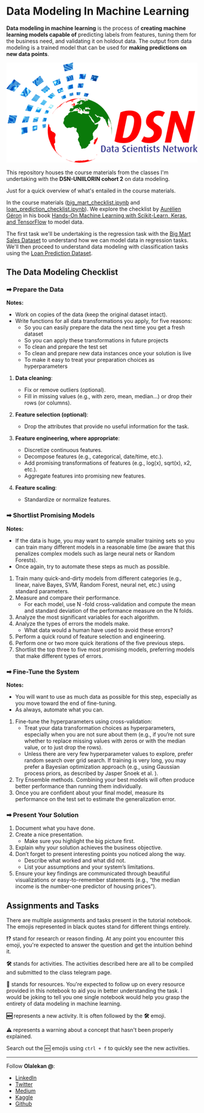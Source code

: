 # Data Modeling In Machine Learning

**Data modeling in machine learning** is the process of **creating machine learning models capable of** predicting labels from features, tuning them for the business need, and validating it on holdout data. The output from data modeling is a trained model that can be used for **making predictions on new data points**.

![DSN](images/dsn_logo.png)

This repository houses the course materials from the classes I'm undertaking with the **DSN-UNIILORIN cohort 2** on data modeling.

Just for a quick overview of what's entailed in the course materials. 

In the course materials ([big_mart_checklist.ipynb](big_mart_checklist.ipynb) and [loan_prediction_checklist.ipynb](loan_prediction_checklist.ipynb)). We explore the checklist by [Aurélien Géron](https://www.oreilly.com/people/aurelien-geron/) in his book [Hands-On Machine Learning with Scikit-Learn, Keras, and TensorFlow](https://www.oreilly.com/library/view/hands-on-machine-learning/9781492032632/) to model data.

The first task we'll be undertaking is the regression task with the [Big Mart Sales Dataset](data/big_mart_sales_prediction.csv) to understand how we can model data in regression tasks. We'll then proceed to understand data modeling with classification tasks using the [Loan Prediction Dataset](data/loan_prediction.csv).

## The Data Modeling Checklist

### ➡ Prepare the Data

**Notes:**

- Work on copies of the data (keep the original dataset intact).
- Write functions for all data transformations you apply, for five reasons:
    - So you can easily prepare the data the next time you get a fresh dataset
    - So you can apply these transformations in future projects
    - To clean and prepare the test set
    - To clean and prepare new data instances once your solution is live
    - To make it easy to treat your preparation choices as hyperparameters

1. **Data cleaning**:
    - Fix or remove outliers (optional).
    - Fill in missing values (e.g., with zero, mean, median…) or drop their rows (or columns).
    
2. **Feature selection (optional)**:
    - Drop the attributes that provide no useful information for the task.
    
3. **Feature engineering, where appropriate**:
    - Discretize continuous features.
    - Decompose features (e.g., categorical, date/time, etc.).
    - Add promising transformations of features (e.g., log(x), sqrt(x), x2, etc.).
    - Aggregate features into promising new features.

4. **Feature scaling**:
    - Standardize or normalize features.

### ➡ Shortlist Promising Models

**Notes:**

- If the data is huge, you may want to sample smaller training sets so you can train many different models in a reasonable time (be aware that this penalizes complex models such as large neural nets or Random Forests).
- Once again, try to automate these steps as much as possible.

1. Train many quick-and-dirty models from different categories (e.g., linear, naive Bayes, SVM, Random Forest, neural net, etc.) using standard parameters.
2. Measure and compare their performance.
    - For each model, use N -fold cross-validation and compute the mean and standard deviation of the performance measure on the N folds.
3. Analyze the most significant variables for each algorithm.
4. Analyze the types of errors the models make.
    - What data would a human have used to avoid these errors?
5. Perform a quick round of feature selection and engineering.
6. Perform one or two more quick iterations of the five previous steps.
7. Shortlist the top three to five most promising models, preferring models that make different types of errors.

### ➡ Fine-Tune the System

**Notes:**

- You will want to use as much data as possible for this step, especially as you move toward the end of fine-tuning.
- As always, automate what you can.

1. Fine-tune the hyperparameters using cross-validation:
    - Treat your data transformation choices as hyperparameters, especially when you are not sure about them (e.g., if you’re not sure whether to replace missing values with zeros or with the median value, or to just drop the rows).
    - Unless there are very few hyperparameter values to explore, prefer random search over grid search. If training is very long, you may prefer a Bayesian optimization approach (e.g., using Gaussian process priors, as described by Jasper Snoek et al. ).
2. Try Ensemble methods. Combining your best models will often produce better performance than running them individually.
3. Once you are confident about your final model, measure its performance on the test set to estimate the generalization error.

### ➡ Present Your Solution

1. Document what you have done.
2. Create a nice presentation.
    - Make sure you highlight the big picture first.
3. Explain why your solution achieves the business objective.
4. Don’t forget to present interesting points you noticed along the way.
    - Describe what worked and what did not.
    - List your assumptions and your system’s limitations.
5. Ensure your key findings are communicated through beautiful visualizations or easy-to-remember statements (e.g., “the median income is the number-one predictor of housing prices”).

## Assignments and Tasks

There are multiple assignments and tasks present in the tutorial notebook. The emojis represented in black quotes stand for different things entirely.

**⁉** stand for research or reason finding. At any point you encounter this emoji, you're expected to answer the question and get the intuition behind it.

**🛠** stands for activities. The activities described here are all to be compiled and submitted to the class telegram page.

**📖** stands for resources. You're expected to follow up on every resource provided in this notebook to aid you in better understanding the task. I would be joking to tell you one single notebook would help you grasp the entirety of data modeling in machine learning.

**🆕** represents a new activity. It is often followed by the **🛠** emoji.

**⚠️** represents a warning about a concept that hasn't been properly explained.

Search out the 🆕 emojis using `ctrl + f` to quickly see the new activities.

---

Follow **Olalekan @**:

- [LinkedIn](https://www.linkedin.com/in/olalekan-ganiyu-747855199/)
- [Twitter](https://twitter.com/GM_Olalekan)
- [Medium](https://gmolalekan.medium.com/)
- [Kaggle](https://www.kaggle.com/ganiyuolalekan)
- [Github](https://github.com/ganiyuolalekan)
